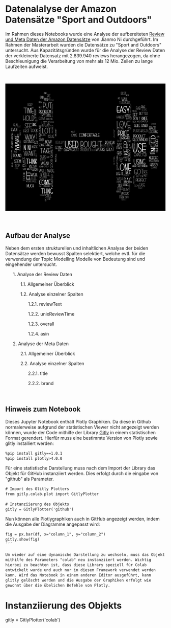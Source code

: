 # Datenalalyse der Amazon Datensätze "Sport and Outdoors"

Im Rahmen dieses Notebooks wurde eine Analyse der aufbereiteten [Review und Meta Daten der Amazon Datensätze](https://nijianmo.github.io/amazon/index.html) von Jianmo Ni durchgeführt. Im Rahmen der Masterarbeit wurden die Datensätze zu "Sport and Outdoors" untersucht. Aus Kapazitätsgründen wurde für die Analyse der Review Daten der verkleinerte Datensatz mit 2.839.940 reviews herangezogen, da ohne Beschleunigung die Verarbeitung von mehr als 12 Mio. Zeilen zu lange Laufzeiten aufweist.

<Br>
<p align="center">
  <img width="800" height="400" src="wordcloud.png">
</p>
<Br>


## Aufbau der Analyse

Neben dem ersten strukturellen und inhaltlichen Analyse der beiden Datensätze werden bewusst Spalten selektiert, welche evtl. für die verwendung der Topic Modelling Modelle von Bedeutung sind und eingehender untersucht.

<ul>1. Analyse der Review Daten</ul>
    <ul>
     <ul>1.1. Allgemeiner Überblick</ul>
     <ul>1.2. Analyse einzelner Spalten</ul>
        <ul>
         <ul>1.2.1. reviewText</ul>
         <ul>1.2.2. unixReviewTime</ul>
         <ul>1.2.3. overall</ul>
         <ul>1.2.4. asin</ul>
        </ul>
    </ul>
<ul>2. Analyse der Meta Daten</ul>
    <ul>
     <ul>2.1. Allgemeiner Überblick</ul>
     <ul>2.2. Analyse einzelner Spalten</ul>
        <ul>
         <ul>2.2.1. title</ul>
         <ul>2.2.2. brand</ul>
        </ul>
     </ul>
</ul>

<Br>

## Hinweis zum Notebook
Dieses Jupyter Notebook enthält Plotly Graphiken. Da diese in Github normalerweise aufgrund der statistischen Viewer nicht angezeigt werden können, wurde der Code mithilfe der Library [Gitly](https://github.com/Tiagoeem/gitly) in einem statistischen Format gerendert. Hierfür muss eine bestimmte Version von Plotly sowie glitly installiert werden:

```
%pip install gitly==1.0.1
%pip install plotly>4.0.0
```
Für eine statistische Darstellung muss nach dem Import der Library das Objekt für GitHub instanziiert werden. Dies erfolgt durch die eingabe von "github" als Parameter.

```
# Import des Glitly Plotters
from gitly.colab.plot import GitlyPlotter

# Instanziierung des Objekts
gitly = GitlyPlotter('github')

```
Nun können alle Plotlygraphiken auch in GitHub angezeigt werden, indem die Ausgabe der Diagramme angepasst wird:

```
fig = px.bar(df, x="column_1", y="column_2")
gitly.show(fig)
´´´

Um wieder auf eine dynamische Darstellung zu wechseln, muss das Objekt mithilfe des Parameters "colab" neu instanziiert werden. Wichtig hierbei zu beachten ist, dass diese Library speziell für Colab entwickelt wurde und auch nur in diesem Framework verwendet werden kann. Wird das Notebook in einem anderen Editor ausgeführt, kann glitly gelöscht werden und die Ausgabe der Graphiken erfolgt wie gewohnt über die übelichen Befehle von Plotly.
```
# Instanziierung des Objekts
gitly = GitlyPlotter('colab')

```





